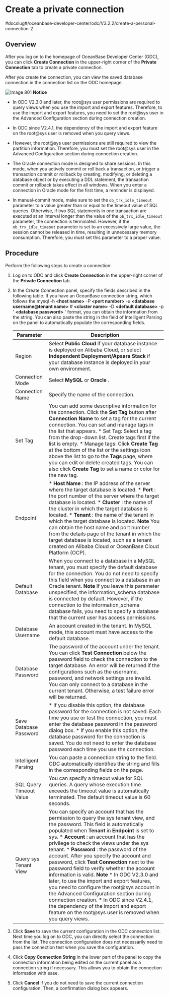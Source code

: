 Create a private connection 
================================================
#docslug#/oceanbase-developer-center/odc/V3.2.2/create-a-personal-connection-2




Overview 
-----------------------------

After you log on to the homepage of OceanBase Developer Center (ODC), you can click **Create Connection** in the upper-right corner of the **Private Connection** tab to create a private connection.

After you create the connection, you can view the saved database connection in the connection list on the ODC homepage. 

![Image 801](https://help-static-aliyun-doc.aliyuncs.com/assets/img/en-US/7804408461/p294940.png)
**Notice**



* In ODC V2.3.0 and later, the root@sys user permissions are required to query views when you use the import and export features. Therefore, to use the import and export features, you need to set the root@sys user in the Advanced Configuration section during connection creation.

  

* In ODC since V2.4.1, the dependency of the import and export feature on the root@sys user is removed when you query views.

  

* However, the root@sys user permissions are still required to view the partition information. Therefore, you must set the root@sys user in the Advanced Configuration section during connection creation.

  

* The Oracle connection mode is designed to share sessions. In this mode, when you actively commit or roll back a transaction, or trigger a transaction commit or rollback by creating, modifying, or deleting a database object or by executing a DDL statement, the transaction commit or rollback takes effect in all windows. When you enter a connection in Oracle mode for the first time, a reminder is displayed.

  

* In manual-commit mode, make sure to set the `ob_trx_idle_timeout` parameter to a value greater than or equal to the timeout value of SQL queries. Otherwise, if two SQL statements in one transaction are executed at an interval longer than the value of the `ob_trx_idle_timeout` parameter, the connection is terminated. However, if the `ob_trx_idle_timeout` parameter is set to an excessively large value, the session cannot be released in time, resulting in unnecessary memory consumption. Therefore, you must set this parameter to a proper value.

  




Procedure 
------------------------------

Perform the following steps to create a connection:

1. Log on to ODC and click **Create Connection** in the upper-right corner of the **Private Connection** tab.

   

2. In the Create Connection panel, specify the fields described in the following table. If you have an OceanBase connection string, which follows the mysql -h **\<host name\>** -P **\<port number\>** -u **\<database username@tenant name\>** # **\<cluster name\>** -D **\<default database\>** -p ' **\<database password\>** ' format, you can obtain the information from the string. You can also paste the string in the field of Intelligent Parsing on the panel to automatically populate the corresponding fields.

   

   |        Parameter        |                                                                                                                                                                                                                                                                                                                                                                                                                                                                                                                  Description                                                                                                                                                                                                                                                                                                                                                                                                                                                                                                                  |
   |-------------------------|-----------------------------------------------------------------------------------------------------------------------------------------------------------------------------------------------------------------------------------------------------------------------------------------------------------------------------------------------------------------------------------------------------------------------------------------------------------------------------------------------------------------------------------------------------------------------------------------------------------------------------------------------------------------------------------------------------------------------------------------------------------------------------------------------------------------------------------------------------------------------------------------------------------------------------------------------------------------------------------------------------------------------------------------------|
   | Region                  | Select **Public Cloud** if your database instance is deployed on Alibaba Cloud, or select **Independent Deployment/Apsara Stack** if your database instance is deployed in your own environment.                                                                                                                                                                                                                                                                                                                                                                                                                                                                                                                                                                                                                                                                                                                                                                                                                                              |
   | Connection Mode         | Select **MySQL** or **Oracle** .                                                                                                                                                                                                                                                                                                                                                                                                                                                                                                                                                                                                                                                                                                                                                                                                                                                                                                                                                                                                              |
   | Connection Name         | Specify the name of the connection.                                                                                                                                                                                                                                                                                                                                                                                                                                                                                                                                                                                                                                                                                                                                                                                                                                                                                                                                                                                                           |
   | Set Tag                 | You can add some descriptive information for the connection.  Click the **Set Tag** button after **Connection Name** to set a tag for the current connection. You can set and manage tags in the list that appears. * Set Tag: Select a tag from the drop-down list. Create tags first if the list is empty.   * Manage tags: Click **Create Tag** at the bottom of the list or the settings icon above the list to go to the **Tags** page, where you can edit or delete created tags. You can also click **Create Tag** to set a name or color for the new tag.                                                                                                                                                                                                                                                                                                                                                          |
   | Endpoint                | * **Host Name** : the IP address of the server where the target database is located.   * **Port** : the port number of the server where the target database is located.   * **Cluster** : the name of the cluster in which the target database is located.   * **Tenant** : the name of the tenant in which the target database is located.  **Note**  You can obtain the host name and port number from the details page of the tenant in which the target database is located, such as a tenant created on Alibaba Cloud or OceanBase Cloud Platform (OCP).                                                                                                                                                                                                                                                                                           |
   | Default Database        | When you connect to a database in a MySQL tenant, you must specify the default database for the connection.  You do not need to specify this field when you connect to a database in an Oracle tenant.  **Note**  If you leave this parameter unspecified, the information_schema database is connected by default.  However, if the connection to the information_schema database fails, you need to specify a database that the current user has access permissions.                                                                                                                                                                                                                                                                                                                                                                                                                                                                                                        |
   | Database Username       | An account created in the tenant. In MySQL mode, this account must have access to the default database.                                                                                                                                                                                                                                                                                                                                                                                                                                                                                                                                                                                                                                                                                                                                                                                                                                                                                                                                       |
   | Database Password       | The password of the account under the tenant.  You can click **Test Connection** below the password field to check the connection to the target database. An error will be returned if the configurations such as the username, password, and network settings are invalid. You can only connect to a database in the current tenant. Otherwise, a test failure error will be returned.                                                                                                                                                                                                                                                                                                                                                                                                                                                                                                                                                                                                                                       |
   | Save Database Password  | * If you disable this option, the database password for the connection is not saved. Each time you use or test the connection, you must enter the database password in the password dialog box.   * If you enable this option, the database password for the connection is saved. You do not need to enter the database password each time you use the connection.                                                                                                                                                                                                                                                                                                                                                                                                                                                                                                                                                                                         |
   | Intelligent Parsing     | You can paste a connection string to the field. ODC automatically identifies the string and fills in the corresponding fields on the page.                                                                                                                                                                                                                                                                                                                                                                                                                                                                                                                                                                                                                                                                                                                                                                                                                                                                                                    |
   | SQL Query Timeout Value | You can specify a timeout value for SQL queries. A query whose execution time exceeds the timeout value is automatically terminated. The default timeout value is 60 seconds.                                                                                                                                                                                                                                                                                                                                                                                                                                                                                                                                                                                                                                                                                                                                                                                                                                                                 |
   | Query sys Tenant View   | You can specify an account that has the permission to query the sys tenant view, and the password. This field is automatically populated when **Tenant** in **Endpoint** is set to sys.  * **Account** : an account that has the privilege to check the views under the sys tenant.   * **Password** : the password of the account.    After you specify the account and password, click **Test Connection** next to the password field to verify whether the account information is valid.  **Note**  * In ODC V2.3.0 and later, to use the import and export features, you need to configure the root@sys account in the Advanced Configuration section during connection creation.   * In ODC since V2.4.1, the dependency of the import and export feature on the root@sys user is removed when you query views.    |

   

3. Click **Save** to save the current configuration in the ODC connection list. Next time you log on to ODC, you can directly select the connection from the list. The connection configuration does not necessarily need to pass the connection test when you save the configuration.

   

4. Click **Copy Connection String** in the lower part of the panel to copy the connection information being edited on the current panel as a connection string if necessary. This allows you to obtain the connection information with ease.

   

5. Click **Cancel** if you do not need to save the current connection configuration. Then, a confirmation dialog box appears.

   




